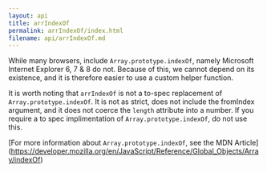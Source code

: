 ```yaml
---
layout: api
title: arrIndexOf
permalink: arrIndexOf/index.html
filename: api/arrIndexOf.md
---
```


While many browsers, include `Array.prototype.indexOf`,  namely Microsoft
Internet Explorer 6, 7 & 8 do not. Because of this,  we cannot depend on its
existence, and it is therefore easier to use a custom helper function.

It is worth noting that `arrIndexOf` is not a to-spec  replacement of
`Array.prototype.indexOf`. It is not as strict,  does not include the fromIndex
argument, and it does not coerce the  `length` attribute into a number. If you
require a to spec implimentation of `Array.prototype.indexOf`, do not use this.

[For more information about `Array.prototype.indexOf`, see the  MDN Article]
(https://developer.mozilla.org/en/JavaScript/Reference/Global_Objects/Array/indexOf)
